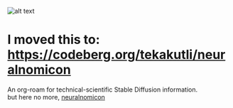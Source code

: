 ![alt text](https://files.catbox.moe/n7dlu3.png)

# I moved this to: https://codeberg.org/tekakutli/neuralnomicon
An org-roam for technical-scientific Stable Diffusion information.  
but here no more, [neuralnomicon](https://codeberg.org/tekakutli/neuralnomicon)

